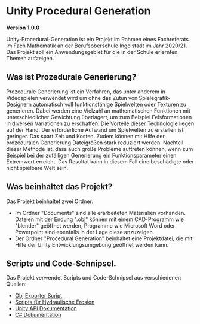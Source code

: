 # Unity Procedural Generation
**Version 1.0.0**

Unity-Procedural-Generation ist ein Projekt im Rahmen eines Fachreferats im Fach Mathematik an der Berufsoberschule Ingolstadt im Jahr 2020/21. Das Projekt soll ein Anwendungsgebiet für die in der Schule erlernten Themen aufzeigen.

## Was ist Prozedurale Generierung?
Prozedurale Generierung ist ein Verfahren, das unter anderem in Videospielen verwendet wird um ohne das Zutun von Spielegrafik-Designern automatisch voll funktionsfähige Spielwelten oder Texturen zu generieren. Dabei werden eine Vielzahl an mathematischen Funktionen mit unterschiedlicher Gewichtung überlagert, um zum Beispiel Felsformationen in diversen Variationen zu erschaffen. Die Vorteile dieser Technologie liegen auf der Hand. Der erforderliche Aufwand um Spielwelten zu erstellen ist geringer. Das spart Zeit und Kosten. Zudem können mit Hilfe der prozeduralen Generierung Dateigrößen stark reduziert werden. Nachteil dieser Methode ist, dass auch große Probleme auftreten können, wenn zum Beispiel bei der zufälligen Generierung ein Funktionsparameter einen Extremwert erreicht. Das Resultat kann in diesem Fall eine beschädigte oder nicht spielbare Welt sein.

## Was beinhaltet das Projekt?
Das Projekt beinhaltet zwei Ordner:
 - Im Ordner "Documents" sind alle erarbeiteten Materialien vorhanden. Dateien mit der Endung ".obj" können mit einem CAD-Programm wie "blender" geöffnet werden, Programme wie Microsoft Word oder Powerpoint sind ebenfalls in der Lage diese anzuzeigen.
 - Der Ordner "Procedural Generation" beinhaltet eine Projektdatei, die mit Hilfe der Unity Entwicklungsumgebung geöffnet werden kann.

## Scripts und Code-Schnipsel.
Das Projekt verwendet Scripts und Code-Schnipsel aus verschiedenen Quellen:
- [Obj Exporter Script](http://wiki.unity3d.com/index.php?title=ObjExporter)
- [Scripts für Hydraulische Erosion](https://github.com/SebLague/Hydraulic-Erosion)
- [Unity API Dokumentation](https://docs.unity3d.com/ScriptReference/)
- [C# Dokumentation](https://docs.microsoft.com/de-de/dotnet/csharp/)
